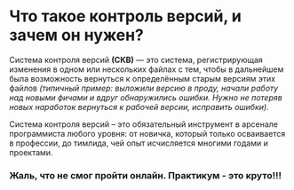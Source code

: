 # Что такое контроль версий, и зачем он нужен?

 Система контроля версий **(СКВ)** — это система, регистрирующая изменения в одном или нескольких файлах с тем, чтобы в дальнейшем была возможность вернуться к определённым старым версиям этих файлов *(типичный пример: выложили версию в проду, начали работу над новыми фичами и вдруг обнаружились ошибки. Нужно не потеряв новых наработок вернуться к рабочей версии, исправить ошибки).*

 Система контроля версий – это обязательный инструмент в арсенале программиста любого уровня: от новичка, который только осваивается в профессии, до тимлида, чей опыт исчисляется многими годами и проектами.

 ### Жаль, что не смог пройти онлайн. Практикум - это круто!!!